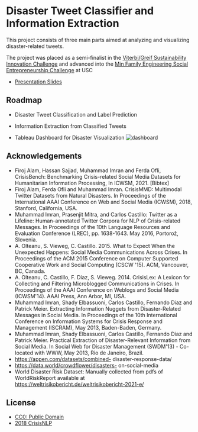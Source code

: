 
# Disaster Tweet Classifier and Information Extraction

This project consists of three main parts aimed at analyzing and visualizing disaster-related tweets. 

The project was placed as a semi-finalist in the [Viterbi/Greif Sustainability Innovation Challenge](https://www.worldlabs.org/opportunity/viterbi-greif-innovation-challenge) and advanced into the [Min Family Engineering Social Entrepreneurship Challenge](https://viterbiundergrad.usc.edu/min/) at USC

- [Presentation Slides](https://www.canva.com/design/DAFx6kBuLVg/V974rHGQjIrYcxGuBh5vGA/view?utm_content=DAFx6kBuLVg&utm_campaign=designshare&utm_medium=link&utm_source=editor)

## Roadmap

- Disaster Tweet Classification and Label Prediction

- Information Extraction from Classified Tweets

- Tableau Dashboard for Disaster Visualization
![dashboard](disaster-1.png)

## Acknowledgements

 - Firoj Alam, Hassan Sajjad, Muhammad Imran and Ferda Ofli, CrisisBench: Benchmarking Crisis-related Social Media Datasets for Humanitarian Information Processing, In ICWSM, 2021. [Bibtex]
 - Firoj Alam, Ferda Ofli and Muhammad Imran. CrisisMMD: Multimodal Twitter Datasets from Natural Disasters. In Proceedings of the International AAAI Conference on Web and Social Media (ICWSM), 2018, Stanford, California, USA.
 - Muhammad Imran, Prasenjit Mitra, and Carlos Castillo: Twitter as a Lifeline: Human-annotated Twitter Corpora for NLP of Crisis-related Messages. In Proceedings of the 10th Language Resources and Evaluation Conference (LREC), pp. 1638-1643. May 2016, Portorož, Slovenia.
 - A. Olteanu, S. Vieweg, C. Castillo. 2015. What to Expect When the Unexpected Happens: Social Media Communications Across Crises. In Proceedings of the ACM 2015 Conference on Computer Supported Cooperative Work and Social Computing (CSCW '15). ACM, Vancouver, BC, Canada.
 - A. Olteanu, C. Castillo, F. Diaz, S. Vieweg. 2014. CrisisLex: A Lexicon for Collecting and Filtering Microblogged Communications in Crises. In Proceedings of the AAAI Conference on Weblogs and Social Media (ICWSM'14). AAAI Press, Ann Arbor, MI, USA.
 - Muhammad Imran, Shady Elbassuoni, Carlos Castillo, Fernando Diaz and Patrick Meier. Extracting Information Nuggets from Disaster-Related Messages in Social Media. In Proceedings of the 10th International Conference on Information Systems for Crisis Response and Management (ISCRAM), May 2013, Baden-Baden, Germany.
 - Muhammad Imran, Shady Elbassuoni, Carlos Castillo, Fernando Diaz and Patrick Meier. Practical Extraction of Disaster-Relevant Information from Social Media. In Social Web for Disaster Management (SWDM'13) - Co-located with WWW, May 2013, Rio de Janeiro, Brazil.
 - https://appen.com/datasets/combined- disaster-response-data/
 - https://data.world/crowdflower/disasters- on-social-media
 - World Disaster Risk Dataset: Manually collected from pdfs of WorldRiskReport available at https://weltrisikobericht.de/weltrisikobericht-2021-e/


## License

- [CC0: Public Domain](https://creativecommons.org/publicdomain/zero/1.0/)
- [2018 CrisisNLP](https://crisisnlp.qcri.org/terms-of-use.html)

